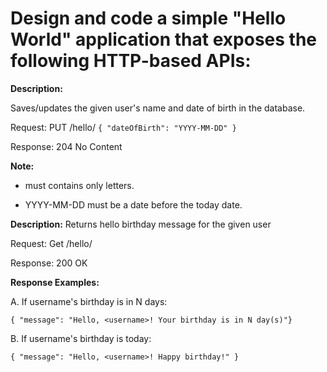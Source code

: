 # Design and code a simple "Hello World" application that exposes the following HTTP-based APIs:

**Description:**

Saves/updates the given user's name and date of birth in the database.

Request: PUT /hello/<username> `{ "dateOfBirth": "YYYY-MM-DD" }`

Response: 204 No Content

**Note:**

- <username> must contains only letters.

- YYYY-MM-DD must be a date before the today date.

**Description:** Returns hello birthday message for the given user

Request: Get /hello/<username>

Response: 200 OK

**Response Examples:**

A. If username's birthday is in N days:

```
{ "message": "Hello, <username>! Your birthday is in N day(s)"}
```

B. If username's birthday is today:
```
{ "message": "Hello, <username>! Happy birthday!" }
```
